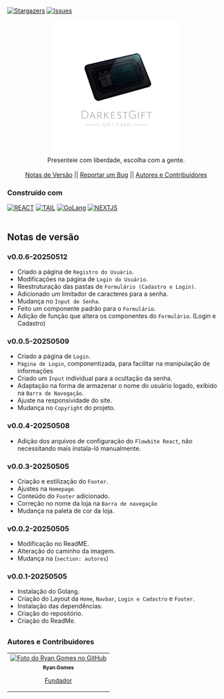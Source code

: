 <!-- Preview (Ctrl + Shift + V) -->

<a name="readme-top"></a>

[![Stargazers][stars-shield]][stars-url]
[![Issues][issues-shield]][issues-url]

<div align="center">
<img src="https://raw.githubusercontent.com/RRyanDEV/darkest-gift/refs/heads/main/public/logo-readme.png" min-width="400px" max-width="400px" width="300px" align="center">
    <br />
<p align="center">
Presenteie com liberdade, escolha com a gente.
    <br />
    <br />
    <a href="#notas-de-versão">Notas de Versão</a>
    ||
    <a href="https://github.com/RRyanDEV/darkest-gift/issues">Reportar um Bug</a> 
    ||
    <a href="#autores">Autores e Contribuidores</a>
    </p>
</div>

### Construído com

[![REACT][REACT]][react-url]
[![TAIL][TAILWINDCSS]][tailw-url]
[![GoLang][GoLang]][go-url]
[![NEXTJS][NEXT.JS]][nextjs-url]
<br /><br />
<a name="section-changelog">

## Notas de versão

</a>

### v0.0.6-20250512

- Criado a página de `Registro do Usuário`.
- Modificações na página de `Login do Usuário`.
- Reestruturação das pastas de `Formulário (Cadastro e Login)`.
- Adicionado um limitador de caracteres para a senha.
- Mudança no `Input de Senha`.
- Feito um componente padrão para o `Formulário`.
- Adição de função que altera os componentes do `Formulário`. (Login e Cadastro)

### v0.0.5-20250509

- Criado a página de `Login`.
- `Página de Login`, componentizada, para facilitar na manipulação de informações 
- Criado um `Input` individual para a ocultação da senha.
- Adaptação na forma de armazenar o nome do usuário logado, exibido na `Barra de Navegação`.
- Ajuste na responsividade do site.
- Mudança no `Copyright` do projeto.

### v0.0.4-20250508

- Adição dos arquivos de configuração do `Flowbite React`, não necessitando mais instala-ló manualmente.

### v0.0.3-20250505

- Criação e estilização do `Footer`.
- Ajustes na `Homepage`.
- Conteúdo do `Footer` adicionado.
- Correção no nome da loja na `Barra de navegação`
- Mudança na paleta de cor da loja.

### v0.0.2-20250505

- Modificação no ReadME.
- Alteração do caminho da imagem.
- Mudança na (`section: autores`)

### v0.0.1-20250505

- Instalação do Golang.
- Criação do Layout da `Home`, `Navbar`, `Login e Cadastro` e `Footer`.
- Instalação das dependências.
- Criação do repositório.
- Criação do ReadMe.

##

<a name="autores">

### Autores e Contribuidores

</a>

<table>
  <tr>
    <td align="center">
      <a href="#">
        <img src="https://avatars.githubusercontent.com/u/85912228?v=4" width="100px;" alt="Foto do Ryan Gomes no GitHub"/><br>
          <sub>
          <b>Ryan Gomes</b>
          </sub>
          <p>Fundador</p>
      </a>
    </td>
</table>

<!-- MARKDOWN LINKS & IMAGES -->
<!-- https://www.markdownguide.org/basic-syntax/#reference-style-links -->

[stars-shield]: https://img.shields.io/github/stars/RRyanDEV/darkest-gift?style=for-the-badge
[stars-url]: https://github.com/RRyanDEV/darkest-gift/stargazers
[issues-shield]: https://img.shields.io/github/issues/RRyanDEV/darkest-gift?style=for-the-badge
[issues-url]: https://github.com/RRyanDEV/darkest-gift/issues
[REACT]: https://img.shields.io/badge/React-%2320232a.svg?&style=for-the-badge&logo=React&logoColor=%2361DAFB
[react-url]: https://pt-br.reactjs.org
[TAILWINDCSS]: https://img.shields.io/badge/TailwindCSS-%2338B2AC.svg?style=for-the-badge&logo=tailwind-css&logoColor=white
[tailw-url]: https://tailwindcss.com/
[NEXT.JS]: https://img.shields.io/badge/NextJS-black?style=for-the-badge&logo=next.js&logoColor=white
[nextjs-url]: https://nextjs.org/
[GoLang]: https://img.shields.io/badge/go-%2300ADD8.svg?style=for-the-badge&logo=go&logoColor=white
[go-url]: https://go.dev/
